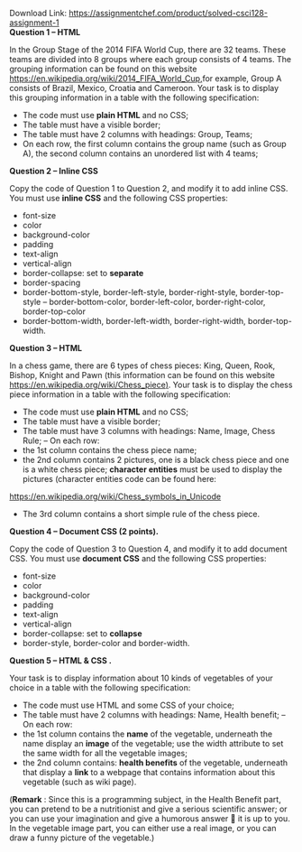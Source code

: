 Download Link: https://assignmentchef.com/product/solved-csci128-assignment-1
<br>
<strong>Question 1 – HTML </strong>

In the Group Stage of the 2014 FIFA World Cup, there are 32 teams. These teams are divided into 8 groups where each group consists of 4 teams. The grouping information can be found on this website <a href="https://en.wikipedia.org/wiki/2014_FIFA_World_Cup">https://en.wikipedia.org/wiki/2014_FIFA_World_Cu</a>​           <a href="https://en.wikipedia.org/wiki/2014_FIFA_World_Cup">p</a><a href="https://en.wikipedia.org/wiki/2014_FIFA_World_Cup">,</a><u>​</u> for example, Group A consists of Brazil, Mexico, Croatia and Cameroon. Your task is to display this grouping information in a table with the following specification:

<ul>

 <li>The code must use <strong>plain HTML</strong>​ and no CSS;​</li>

 <li>The table must have a visible border;</li>

 <li>The table must have 2 columns with headings: Group, Teams;</li>

 <li>On each row, the first column contains the group name (such as Group A), the second column contains an unordered list with 4 teams;</li>

</ul>

<strong>Question 2 – Inline CSS</strong>

Copy the code of Question 1 to Question 2, and modify it to add inline CSS. You must use <strong>inline CSS</strong> and the following CSS properties:​

<ul>

 <li>font-size</li>

 <li>color</li>

 <li>background-color</li>

 <li>padding</li>

 <li>text-align</li>

 <li>vertical-align</li>

 <li>border-collapse: set to <strong>separate</strong>​</li>

 <li>border-spacing</li>

 <li>border-bottom-style, border-left-style, border-right-style, border-top-style – border-bottom-color, border-left-color, border-right-color, border-top-color</li>

 <li>border-bottom-width, border-left-width, border-right-width, border-top-width.</li>

</ul>




<strong> </strong>

<strong>Question 3 – HTML </strong>

In a chess game, there are 6 types of chess pieces: King, Queen, Rook, Bishop, Knight and Pawn (this information can be found on this website <a href="https://en.wikipedia.org/wiki/Chess_piece">https://en.wikipedia.org/wiki/Chess_piec</a>​ <a href="https://en.wikipedia.org/wiki/Chess_piece">e</a><a href="https://en.wikipedia.org/wiki/Chess_piece">)</a><u>​ </u>. Your task is to display the chess piece information in a table with the following specification:

<ul>

 <li>The code must use <strong>plain HTML</strong>​ and no CSS;​</li>

 <li>The table must have a visible border;</li>

 <li>The table must have 3 columns with headings: Name, Image, Chess Rule; –           On each row:</li>

 <li>the 1st column contains the chess piece name;</li>

 <li>the 2nd column contains 2 pictures, one is a black chess piece and one is a white chess piece; <strong>character</strong>​<strong> entities</strong> must be used to display the pictures (character entities code can be found here:</li>

</ul>

<a href="https://en.wikipedia.org/wiki/Chess_symbols_in_Unicode">https://en.wikipedia.org/wiki/Chess_symbols_in_Unicode</a>

<ul>

 <li>The 3rd column contains a short simple rule of the chess piece.</li>

</ul>




<strong>             </strong>

<strong>Question 4 – Document CSS (2 points).  </strong>

Copy the code of Question 3 to Question 4, and modify it to add document CSS. You must use <strong>document CSS</strong> and the following CSS properties:​

<ul>

 <li>font-size</li>

 <li>color</li>

 <li>background-color</li>

 <li>padding</li>

 <li>text-align</li>

 <li>vertical-align</li>

 <li>border-collapse: set to <strong>collapse</strong>​</li>

 <li>border-style, border-color and border-width.</li>

</ul>

<strong>Question 5 – HTML &amp; CSS .  </strong>

Your task is to display information about 10 kinds of vegetables of your choice in a table with the following specification:

<ul>

 <li>The code must use HTML and some CSS of your choice;</li>

 <li>The table must have 2 columns with headings: Name, Health benefit; –      On each row:</li>

 <li>the 1st column contains the <strong>name</strong>​ of the vegetable, underneath the name display an <strong>image</strong>​ of the vegetable; use the width attribute to set the same width for all the vegetable images;</li>

 <li>the 2nd column contains: <strong>health</strong>​<strong> benefits</strong> of the vegetable, underneath that display a <strong>link</strong>​ to a webpage that contains information about this vegetable (such as wiki page).</li>

</ul>




(<strong>Remark</strong>​ :​ Since this is a programming subject, in the Health Benefit part, you can pretend to be a nutritionist and give a serious scientific answer; or you can use your imagination and give a humorous answer &#x1f642; it is up to you. In the vegetable image part, you can either use a real image, or you can draw a funny picture of the vegetable.)